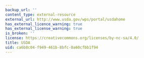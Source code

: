 ```yaml
---
backup_url: ''
content_type: external-resource
external_url: http://www.usda.gov/wps/portal/usdahome
has_external_licence_warning: true
has_external_license_warning: true
is_broken: ''
license: https://creativecommons.org/licenses/by-nc-sa/4.0/
title: USDA
uid: ca6b8c04-f949-461b-8bfc-0a60cfbb1f94
---
```

